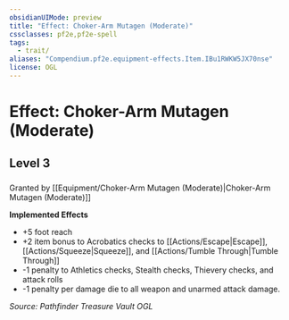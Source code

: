 ```yaml
---
obsidianUIMode: preview
title: "Effect: Choker-Arm Mutagen (Moderate)"
cssclasses: pf2e,pf2e-spell
tags:
  - trait/
aliases: "Compendium.pf2e.equipment-effects.Item.IBu1RWKW5JX70nse"
license: OGL
---
```

# Effect: Choker-Arm Mutagen (Moderate)
## Level 3
### 






Granted by [[Equipment/Choker-Arm Mutagen (Moderate)|Choker-Arm Mutagen (Moderate)]]

**Implemented Effects**

*   +5 foot reach
*   +2 item bonus to Acrobatics checks to [[Actions/Escape|Escape]], [[Actions/Squeeze|Squeeze]], and [[Actions/Tumble Through|Tumble Through]]
*   \-1 penalty to Athletics checks, Stealth checks, Thievery checks, and attack rolls
*   \-1 penalty per damage die to all weapon and unarmed attack damage.

*Source: Pathfinder Treasure Vault*
*OGL*